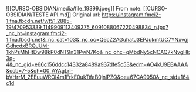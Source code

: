 ![[CURSO-OBSIDIAN/media/file_19399.jpeg]] From note: [[CURSO-OBSIDIAN/TESTE API.md]] Original url: https://instagram.fmci2-1.fna.fbcdn.net/v/t51.2885-19/470953339_1149909113409375_6091088067220498834_n.jpg?_nc_ht=instagram.fmci2-1.fna.fbcdn.net&_nc_cat=103&_nc_oc=Q6cZ2AGuhatJ3EPJukmtUC7YNxvgjGdhcdxBRQJUM-1khPsMhHtDw98kP0dNT9n31PwN7Ko&_nc_ohc=qMbdNy5cNCAQ7kNvgHk3q-4&_nc_gid=e66c156ddcc14332a8489a937dfe5c53&edm=AO4kU9EBAAAA&ccb=7-5&oh=00_AYAgLrl-bVHrrM_2EEuuWROI4m1FrkE0ukTtfaB0jnlPZQ&oe=67CA9050&_nc_sid=164c1d